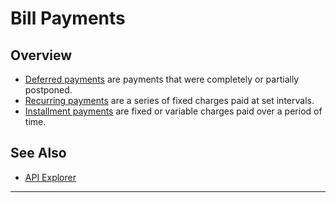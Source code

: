 # Bill Payments

## Overview

- [Deferred payments](?path=docs/Resources/Guides/Bill-Payments/Deferred-Payment.md) are payments that were completely or partially postponed.
- [Recurring payments](?path=docs/Resources/Guides/Bill-Payments/Recurring-Payment.md) are a series of fixed charges paid at set intervals.
- [Installment payments](?path=docs/Resources/Guides/Bill-Payments/Installment-Payment.md) are fixed or variable charges paid over a period of time.

## See Also

- [API Explorer](../api/?type=post&path=/payments/v1/charges)
---